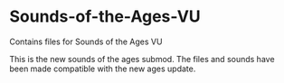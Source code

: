 # Sounds-of-the-Ages-VU
Contains files for Sounds of the Ages VU

This is the new sounds of the ages submod. The files and sounds have been made compatible with the new ages update.
